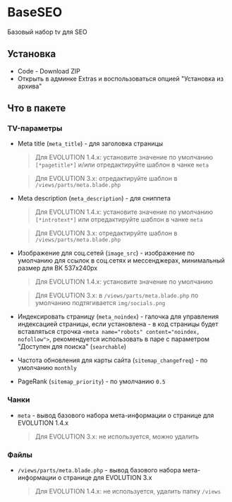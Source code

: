 # BaseSEO
Базовый набор tv для SEO

## Установка
- Code - Download ZIP
- Открыть в админке Extras и воспользоваться опцией "Установка из архива"

## Что в пакете
### TV-параметры
+ Meta title (`meta_title`) - для заголовка страницы

    > Для EVOLUTION 1.4.x: установите значение по умолчанию `[*pagetitle*]` и/или отредактируйте шаблон в чанке `meta`

    > Для EVOLUTION 3.x: отредактируйте шаблон в `/views/parts/meta.blade.php`

+ Meta description (`meta_description`) - для сниппета

    > Для EVOLUTION 1.4.x: установите значение по умолчанию `[*introtext*]` или отредактируйте шаблон в чанке `meta`

    > Для EVOLUTION 3.x: отредактируйте шаблон в `/views/parts/meta.blade.php`

+ Изображение для соц.сетей (`image_src`) - изображение по умолчанию для ссылок в соц.сетях и мессенджерах, минимальный размер для ВК 537x240px

    > Для EVOLUTION 1.4.x: установите значение по умолчанию

    > Для EVOLUTION 3.x: в `/views/parts/meta.blade.php` по умолчанию подтягивается `img/socials.png`

+ Индексировать страницу (`meta_noindex`) - галочка для управления индексацией страницы, если установлена - в код страницы будет вставляться строчка `<meta name="robots" content="noindex, nofollow">`, рекомендуется использовать в паре с параметром "Доступен для поиска" (`searchable`)

+ Частота обновления для карты сайта (`sitemap_changefreq`) - по умолчанию `monthly`
+ PageRank (`sitemap_priority`) - по умолчанию `0.5`

### Чанки
+ `meta` - вывод базового набора мета-информации о странице для EVOLUTION 1.4.x

    > Для EVOLUTION 3.x: не используется, можно удалить

### Файлы
+ `/views/parts/meta.blade.php` - вывод базового набора мета-информации о странице для EVOLUTION 3.x

    > Для EVOLUTION 1.4.x: не используется, удалить папку `/views`